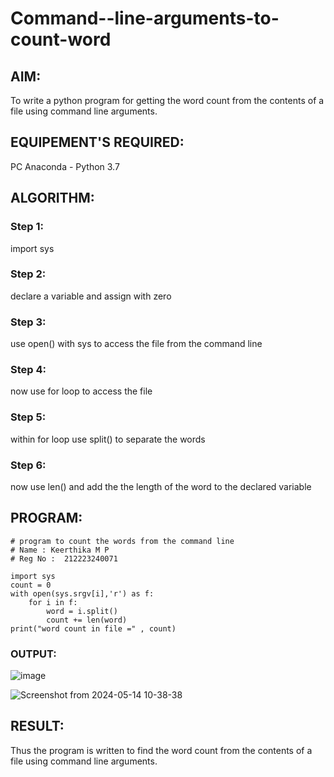 # Command--line-arguments-to-count-word
## AIM:
To write a python program for getting the word count from the contents of a file using command line arguments.
## EQUIPEMENT'S REQUIRED: 
PC
Anaconda - Python 3.7
## ALGORITHM: 
### Step 1:
import sys
### Step 2: 
declare a variable and assign with zero
### Step 3: 
use open() with sys to access the file from the command line
### Step 4:  
now use for loop to access the file
### Step 5: 
within for loop use split() to separate the words
### Step 6: 
now use len() and add the the length of the word to the declared variable
## PROGRAM:
```
# program to count the words from the command line
# Name : Keerthika M P
# Reg No :  212223240071

import sys
count = 0
with open(sys.srgv[i],'r') as f:
    for i in f:
        word = i.split()
        count += len(word)
print("word count in file =" , count)
```
### OUTPUT:
![image](https://github.com/Keerthika23013559/Command--line-arguments-to-count-word/assets/162658262/b0d904bb-4276-4fdf-aa05-111bd6220bd0)


![Screenshot from 2024-05-14 10-38-38](https://github.com/Keerthika23013559/Command--line-arguments-to-count-word/assets/162658262/35be11b3-03d2-4fa4-aacd-d0b3c15cb251)


## RESULT:
Thus the program is written to find the word count from the contents of a file using command line arguments.
